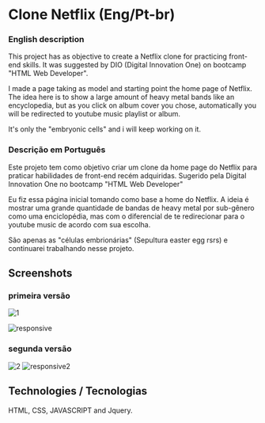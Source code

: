 # Clone Netflix  (Eng/Pt-br)
### English description
This project has as objective to create a Netflix clone for practicing front-end skills. It was suggested by DIO (Digital Innovation One) on bootcamp "HTML Web Developer".

I made a page taking as model and starting point the home page of Netflix. The idea here is to show a large amount of heavy metal bands like an encyclopedia, but as you click on album cover you chose, automatically you will be redirected to youtube music playlist or album. 

It's only the "embryonic cells" and i will keep working on it.

### Descrição em Português
Este projeto tem como objetivo criar um clone da home page do Netflix para praticar habilidades de front-end recém adquiridas. Sugerido pela Digital Innovation One no bootcamp "HTML Web Developer"

Eu fiz essa página inicial tomando como base a home do Netflix. A ideia é mostrar uma grande quantidade de bandas de heavy metal por sub-gênero como uma enciclopédia, mas com o diferencial de te redirecionar para o youtube music de acordo com sua escolha. 

São apenas as "células embrionárias" (Sepultura easter egg rsrs) e continuarei trabalhando nesse projeto.


## Screenshots
### primeira versão
![1](https://user-images.githubusercontent.com/20890806/119268209-53e06400-bbc8-11eb-8721-2754a1c7ee13.PNG)


![responsive](https://user-images.githubusercontent.com/20890806/119268213-58a51800-bbc8-11eb-9280-cfa6d6f612bd.PNG)

### segunda versão
![2](https://user-images.githubusercontent.com/20890806/121970019-06c95b00-cd4c-11eb-8b3e-c53f7adc9505.PNG)
![responsive2](https://user-images.githubusercontent.com/20890806/121970024-0b8e0f00-cd4c-11eb-990b-a9a5917bde76.PNG)


## Technologies / Tecnologias

HTML, CSS, JAVASCRIPT and Jquery.
